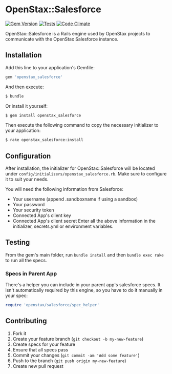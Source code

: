 # OpenStax::Salesforce

[![Gem Version](https://badge.fury.io/rb/openstax_salesforce.svg)](http://badge.fury.io/rb/openstax_salesforce)
[![Tests](https://github.com/openstax/openstax_salesforce/workflows/Tests/badge.svg)](https://github.com/openstax/openstax_salesforce/actions?query=workflow:Tests)
[![Code Climate](https://codeclimate.com/github/openstax/openstax_salesforce/badges/gpa.svg)](https://codeclimate.com/github/openstax/openstax_salesforce)

OpenStax::Salesforce is a Rails engine used by OpenStax projects to communicate
with the OpenStax Salesforce instance.

## Installation

Add this line to your application's Gemfile:

```rb
gem 'openstax_salesforce'
```

And then execute:

```sh
$ bundle
```

Or install it yourself:

```sh
$ gem install openstax_salesforce
```

Then execute the following command to copy the necessary initializer to your application:

```sh
$ rake openstax_salesforce:install
```

## Configuration

After installation, the initializer for OpenStax::Salesforce will be located under
`config/initializers/openstax_salesforce.rb`. Make sure to configure it to suit your needs.

You will need the following information from Salesforce:
  - Your username (append .sandboxname if using a sandbox)
  - Your password
  - Your security token
  - Connected App's client key
  - Connected App's client secret
Enter all the above information in the initializer, secrets.yml or environment variables.

## Testing

From the gem's main folder, run `bundle install` and then `bundle exec rake` to run all the specs.

### Specs in Parent App

There's a helper you can include in your parent app's salesforce specs.
It isn't automatically required by this engine, so you have to do it manually in your spec:

```ruby
require 'openstax/salesforce/spec_helper'
```

## Contributing

1. Fork it
2. Create your feature branch (`git checkout -b my-new-feature`)
3. Create specs for your feature
4. Ensure that all specs pass
5. Commit your changes (`git commit -am 'Add some feature'`)
6. Push to the branch (`git push origin my-new-feature`)
7. Create new pull request
